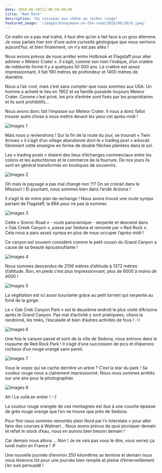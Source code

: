 ```yaml
---
date: 2018-06-30T22:00:59-09:00
title: "Red Rock"
description: "Du ruisseau aux chêne au rocher rouge"
featured_image: '/images/honeymoon-on-the-road/2018/06/30/8.jpeg'
---
```


Ce matin on a pas mal traîné, il faut dire qu’on a fait face à un gros dilemme. Je vous parlais hier soir d’une autre curiosité géologique que nous verrions aujourd’hui, et bien finalement, on n’y est pas allés !

Nous avions prévus de nous arrêter entre Holbrook et Flagstaff pour aller admirer « Meteor Crater ». Il s’agit, comme son nom l’indique, d’un cratère de météorite formé il y a quelques 50 000 ans. Le cratère est assez impressionnant, il fait 190 mètres de profondeur et 1400 mètres de diamètre. 

Nous a l’air cool, mais c’est sans compter que nous sommes aux USA. Un homme a acheté le lieu en 1902 et sa famille possède toujours Meteor Crater. Comme c’est privé, les prix d’entrée sont fixés par les propriétaires et ils sont prohibitifs...

Nous avons donc fait l’impasse sur Meteor Crater. Il nous a donc fallut trouver autre chose à nous mettre devant les yeux cet après-midi !

![Images 1](/images/honeymoon-on-the-road/2018/06/30/1.jpeg)

Mais nous y reviendrons ! Sur la fin de la route du jour, se trouvait « Twin Arrows » il s’agit d’un village abandonné dont le « trading post » arborait fièrement cette enseigne en forme de double flèches plantées dans le sol.

Les « trading posts » étaient des lieux d’échanges commerciaux entre les colons et les autochtones et le commerce de la fourrure. De nos jours ils sont en général transformés en boutiques de souvenirs. 

![Images 2](/images/honeymoon-on-the-road/2018/06/30/2.jpeg)

Oh mais le paysage a pas mal changé non ?!? On se croirait dans le Missouri ! Et pourtant, nous sommes bien dans l’aride Arizona !

Il s’agit là de notre plan de rechange ! Nous avons trouvé une route sympa partant de Flagstaff, la 89A pour ne pas la nommer.

![Images 3](/images/honeymoon-on-the-road/2018/06/30/3.jpeg)

Cette « Scenic Road » - route panoramique - serpente et descend dans « Oak Creek Canyon », passe par Sedona et remonte par « Red Rock ». Cela nous a paru assez sympa en plus de nous occuper l’après-midi !

Ce canyon est souvent considéré comme le petit cousin du Grand Canyon a cause de sa beauté époustouflante !

![Images 4](/images/honeymoon-on-the-road/2018/06/30/4.jpeg)

Nous sommes descendus de 2106 mètres d’altitude à 1372 mètres d’altitude. Bon, en pieds c’est plus impressionnant, plus de 6000 à moins de 4000 !

![Images 5](/images/honeymoon-on-the-road/2018/06/30/5.jpeg)

La végétation est ici aussi luxuriante grâce au petit torrent qui serpente au fond de la gorge. 

Le « Oak Crek Canyon Park » est le deuxième endroit le plus visité d’Arizona après le Grand Canyon. Pas mal d’activité y sont pratiquées, citons la randonné, les treks, l’escalade et bien d’autres activités de fous ! :-)

![Images 6](/images/honeymoon-on-the-road/2018/06/30/6.jpeg)

Une fois le canyon passé et sorti de la ville de Sedona, nous entrons dans le royaume de Red Rock Park ! Il s’agit d’une succession de pics et d’éperons rocheux d’un rouge orangé sans pareil.

![Images 7](/images/honeymoon-on-the-road/2018/06/30/7.jpeg)

Vous le voyez qui se cache derrière un arbre ? C’est la star du park ! Sa couleur rouge nous a clairement impressionné. Nous nous sommes arrêtés sur une aire pour le photographier. 

![Images 8](/images/honeymoon-on-the-road/2018/06/30/8.jpeg)

Ah ! Le voilà en entier ! :-)

La couleur rouge orangée de ces montagnes est due à une couche épaisse de grès rouge orange que l’on ne trouve que près de Sedona.

Pour finir nous sommes remontés plein Nord par l’« Interstate » pour aller faire des courses à Walmart... Nous avons prévus de quoi picniquer demain et refait le stock d’eau, nous en aurons bien besoin demain !

Car demain nous allons ... Non ! Je ne vais pas vous le dire, vous verrez ça lundi matin en France ! :P

Une nouvelle journée d’environ 250 kilomètres se termine et demain nous nous lèverons tôt pour une journée bien remplie et pleine d’émerveillement j’en suis persuadé !